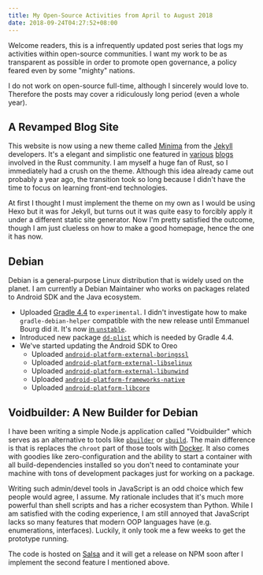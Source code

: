 ```yaml
---
title: My Open-Source Activities from April to August 2018
date: 2018-09-24T04:27:52+08:00
---
```


Welcome readers, this is a infrequently updated post series that logs my activities within open-source communities. I want my work to be as transparent as possible in order to promote open governance, a policy feared even by some "mighty" nations.

I do not work on open-source full-time, although I sincerely would love to. Therefore the posts may cover a ridiculously long period (even a whole year).

## A Revamped Blog Site

This website is now using a new theme called [Minima](https://github.com/jekyll/minima) from the [Jekyll](https://jekyllrb.com) developers. It's a elegant and simplistic one featured in [various](https://this-week-in-rust.org) [blogs](https://rustwasm.github.io) involved in the Rust community. I am myself a huge fan of Rust, so I immediately had a crush on the theme. Although this idea already came out probably a year ago, the transition took so long because I didn't have the time to focus on learning front-end technologies.

At first I thought I must implement the theme on my own as I would be using Hexo but it was for Jekyll, but turns out it was quite easy to forcibly apply it under a different static site generator. Now I'm pretty satisfied the outcome, though I am just clueless on how to make a good homepage, hence the one it has now.

## Debian

Debian is a general-purpose Linux distribution that is widely used on the planet. I am currently a Debian Maintainer who works on packages related to Android SDK and the Java ecosystem.

* Uploaded [Gradle 4.4](https://tracker.debian.org/news/958426/accepted-gradle-44-1-source-into-experimental) to `experimental`. I didn't investigate how to make `gradle-debian-helper` compatible with the new release until Emmanuel Bourg did it. It's now [in `unstable`](https://tracker.debian.org/news/987997/accepted-gradle-44-2-source-into-unstable).
* Introduced new package [`dd-plist`](https://packages.debian.org/sid/libdd-plist-java) which is needed by Gradle 4.4.
* We've started updating the Android SDK to Oreo
  * Uploaded [`android-platform-external-boringssl`](https://tracker.debian.org/news/979030/accepted-android-platform-external-boringssl-810r23-1-source-amd64-into-unstable-unstable)
  * Uploaded [`android-platform-external-libselinux`](https://tracker.debian.org/news/969349/accepted-android-platform-external-libselinux-810r23-1-source-amd64-into-experimental-experimental)
  * Uploaded [`android-platform-external-libunwind`](https://tracker.debian.org/news/959286/accepted-android-platform-external-libunwind-810r23-1-source-into-experimental)
  * Uploaded [`android-platform-frameworks-native`](https://tracker.debian.org/news/959450/accepted-android-platform-frameworks-native-1810r23-1-source-into-experimental)
  * Uploaded [`android-platform-libcore`](https://tracker.debian.org/news/964503/accepted-android-platform-libcore-810r23-1-source-into-experimental)

## Voidbuilder: A New Builder for Debian

I have been writing a simple Node.js application called "Voidbuilder" which serves as an alternative to tools like [`pbuilder`](https://packages.debian.org/unstable/pbuilder) or [`sbuild`](https://wiki.debian.org/sbuild). The main difference is that is replaces the `chroot` part of those tools with [Docker](https://docker.com). It also comes with goodies like zero-configuration and the ability to start a container with all build-dependencies installed so you don't need to contaminate your machine with tons of development packages just for working on a package.

Writing such admin/devel tools in JavaScript is an odd choice which few people would agree, I assume. My rationale includes that it's much more powerful than shell scripts and has a richer ecosystem than Python. While I am satisfied with the coding experience, I am still annoyed that JavaScript lacks so many features that modern OOP languages have (e.g. enumerations, interfaces). Luckily, it only took me a few weeks to get the prototype running.

The code is hosted on [Salsa](https://salsa.debian.org/seamlik-guest/voidbuilder) and it will get a release on NPM soon after I implement the second feature I mentioned above.